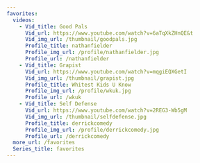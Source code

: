 ```yaml
---
favorites:
  videos:
    - Vid_title: Good Pals
      Vid_url: https://www.youtube.com/watch?v=6aTqXkZHnQE&t
      Vid_img_url: /thumbnail/goodpals.jpg
      Profile_title: nathanfielder
      Profile_img_url: /profile/nathanfielder.jpg
      Profile_url: /nathanfielder 
    - Vid_title: Grapist 
      Vid_url: https://www.youtube.com/watch?v=mqgiEQXGetI
      Vid_img_url: /thumbnail/grapist.jpg
      Profile_title: Whitest Kids U Know
      Profile_img_url: /profile/wkuk.jpg
      Profile_url: /wkuk 
    - Vid_title: Self Defense
      Vid_url: https://www.youtube.com/watch?v=2REG3-Wb5gM
      Vid_img_url: /thumbnail/selfdefense.jpg
      Profile_title: derrickcomedy
      Profile_img_url: /profile/derrickcomedy.jpg
      Profile_url: /derrickcomedy 
  more_url: /favorites
  Series_title: favorites
---
```

